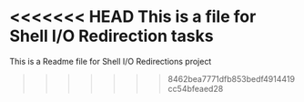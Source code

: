<<<<<<< HEAD
This is a file for Shell I/O Redirection tasks
=======
This is a Readme file for Shell I/O Redirections project
>>>>>>> 8462bea7771dfb853bedf4914419cc54bfeaed28
